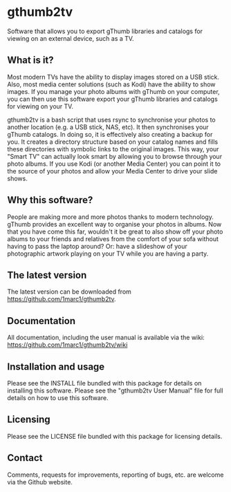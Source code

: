 # gthumb2tv
Software that allows you to export gThumb libraries and catalogs for viewing on an external device, such as a TV.
## What is it?
Most modern TVs have the ability to display images stored on a USB stick. Also, most media center solutions (such as Kodi) have the ability to show images. If you manage your photo albums with gThumb on your computer, you can then use this software export your gThumb libraries and catalogs for viewing on your TV.

gthumb2tv is a bash script that uses rsync to synchronise your photos to another location (e.g. a USB stick, NAS, etc). It then synchronises your gThumb catalogs. In doing so, it is effectively also creating a backup for you.
It creates a directory structure based on your catalog names and fills these directories with symbolic links to the original images. This way, your "Smart TV" can actually look smart by allowing you to browse through your photo albums. If you use Kodi (or another Media Center) you can point it to the source of your photos and allow your Media Center to drive your slide shows.

## Why this software?
People are making more and more photos thanks to modern technology. gThumb provides an excellent way to organise your photos in albums. Now that you have come this far, wouldn't it be great to also show off your photo albums to your friends and relatives from the comfort of your sofa without having to pass the laptop around? Or: have a slideshow of your photographic artwork playing on your TV while you are having a party.

## The latest version
The latest version can be downloaded from https://github.com/1marc1/gthumb2tv.

## Documentation
All documentation, including the user manual is available via the wiki: https://github.com/1marc1/gthumb2tv/wiki

## Installation and usage
Please see the INSTALL file bundled with this package for details on installing this software.
Please see the "gthumb2tv User Manual" file for full details on how to use this software.

## Licensing
Please see the LICENSE file bundled with this package for licensing details.

## Contact
Comments, requests for improvements, reporting of bugs, etc. are welcome via the Github website.
